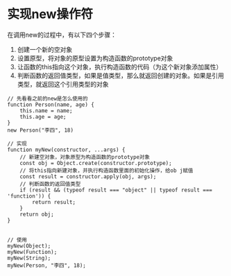 # 实现new操作符

在调用new的过程中，有以下四个步骤：

1. 创建一个新的空对象
2. 设置原型，将对象的原型设置为构造函数的prototype对象
3. 让函数的this指向这个对象，执行构造函数的代码（为这个新对象添加属性）
4. 判断函数的返回值类型，如果是值类型，那么就返回创建的对象。如果是引用类型，就返回这个引用类型的对象

```
// 先看看之前的new是怎么使用的
function Person(name, age) {
	this.name = name;
	this.age = age;
}
new Person("李四", 18)

// 实现
function myNew(constructor, ...args) {
	// 新建空对象，对象原型为构造函数的prototype对象
	const obj = Object.create(constructor.prototype);
	// 将this指向新建对象，并执行构造函数里面的初始化操作，给ob j赋值
	const result = constructor.apply(obj, args);
	// 判断函数的返回值类型
	if (result && (typeof result === "object" || typeof result === 'function')) {
		return result;
	}
	return obj;
}


// 使用
myNew(Object);
myNew(Function);
myNew(String);
myNew(Person, "李四", 18);
```

